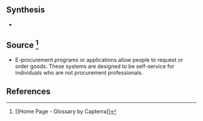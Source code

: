 ## Synthesis
- 
## Source [^1]
- E-procurement programs or applications allow people to request or order goods. These systems are designed to be self-service for individuals who are not procurement professionals.
## References

[^1]: [[Home Page - Glossary by Capterra]]